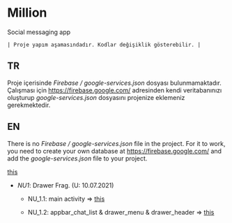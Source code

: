 # Million
Social messaging app 


    | Proje yapım aşamasındadır. Kodlar değişiklik gösterebilir. |

## TR
Proje içerisinde *Firebase / google-services.json* dosyası bulunmamaktadır. 
Çalışması için https://firebase.google.com/ adresinden kendi veritabanınızı oluşturup *google-services.json* dosyasını projenize eklemeniz gerekmektedir.


## EN
There is no *Firebase / google-services.json* file in the project.
For it to work, you need to create your own database at https://firebase.google.com/ and add the *google-services.json* file to your project.

[this](https://github.com/madenmustafa1/Million/blob/main/app/src/main/java/com/maden/million/activity/MainActivity.kt "this")

- _NU1_: Drawer Frag. (U: 10.07.2021) 
    - NU_1.1: main activity => [this](https://github.com/madenmustafa1/Million/blob/main/app/src/main/java/com/maden/million/activity/MainActivity.kt "this")

    - NU_1.2: appbar_chat_list & drawer_menu  & drawer_header => [this](https://github.com/madenmustafa1/Million/tree/main/app/src/main/res/layout "this")

